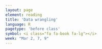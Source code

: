 ```yaml
---
layout: page
element: reading
title: 'Data wrangling'
language: R
pagetype: 'before class'
symbol: <i class="fa fa-book fa-lg"></i>
week: "Mar 2, 7, 9"
---
```


